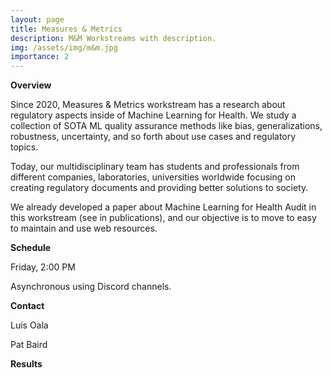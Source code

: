 ```yaml
---
layout: page
title: Measures & Metrics
description: M&M Workstreams with description.
img: /assets/img/m&m.jpg
importance: 2
---
```


**Overview**

Since 2020, Measures & Metrics workstream has a research about regulatory aspects inside of Machine Learning for Health. We study a collection of SOTA ML quality assurance methods like bias, generalizations, robustness, uncertainty, and so forth about use cases and regulatory topics.

Today, our multidisciplinary team has students and professionals from different companies, laboratories, universities worldwide focusing on creating regulatory documents and providing better solutions to society.

We already developed a paper about Machine Learning for Health Audit in this workstream (see in publications), and our objective is to move to easy to maintain and use web resources.

**Schedule**

Friday, 2:00 PM

Asynchronous using Discord channels.

**Contact**

Luis Oala

Pat Baird

**Results**
<div class="row">
    <div class="col-sm mt-3 mt-md-0">
        <img class="img-fluid rounded z-depth-1" src="{{ '/assets/img/luis.jpg' | relative_url }}" alt="" title="Presentation of paper ML4H Auditing: From paper to practice at the Conference on Neural Information Processing System, December 2020"
    </div>
</div>
